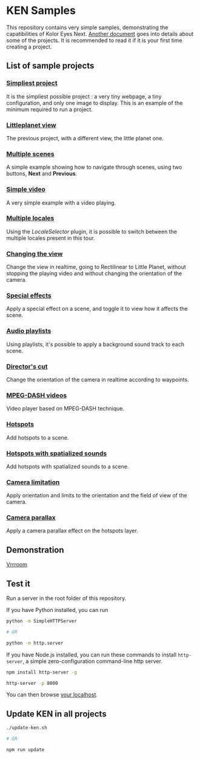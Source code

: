 # KEN Samples

This repository contains very simple samples, demonstrating the capatibilities of Kolor Eyes Next. [Another document](EXPLANATIONS.md) goes into details about some of the projects. It is recommended to read it if it is your first time creating a project.

## List of sample projects

### [Simpliest project](samples/simple-tour/)

It is the simpliest possible project : a very tiny webpage, a tiny configuration, and only one image to display. This is an example of the minimum required to run a project.

### [Littleplanet view](samples/littleplanet/)

The previous project, with a different view, the little planet one.

### [Multiple scenes](samples/multiple-scenes/)

A simple example showing how to navigate through scenes, using two buttons, **Next** and **Previous**.

### [Simple video](samples/video/)

A very simple example with a video playing.

### [Multiple locales](samples/multiple-locales/)

Using the *LocaleSelector* plugin, it is possible to switch between the multiple locales present in this tour.

### [Changing the view](samples/change-view/)

Change the view in realtime, going to Rectilinear to Little Planet, without stopping the playing video and without changing the orientation of the camera.

### [Special effects](samples/special-effects/)

Apply a special effect on a scene, and toggle it to view how it affects the scene.

### [Audio playlists](samples/audio-playlists/)

Using playlists, it's possible to apply a background sound track to each scene.

### [Director's cut](samples/directors-cut/)

Change the orientation of the camera in realtime according to waypoints.

### [MPEG-DASH videos](samples/mpeg-dash/)

Video player based on MPEG-DASH technique.

### [Hotspots](samples/hotspots/)

Add hotspots to a scene.

### [Hotspots with spatialized sounds](samples/hotspots-sounds/)

Add hotspots with spatialized sounds to a scene.

### [Camera limitation](samples/camera-limits/)

Apply orientation and limits to the orientation and the field of view of the camera.

### [Camera parallax](samples/camera-parallax/)

Apply a camera parallax effect on the hotspots layer.

## Demonstration

[Vrrroom](samples/vrrroom/)

## Test it

Run a server in the root folder of this repository.

If you have Python installed, you can run
````bash
python -m SimpleHTTPServer

# OR

python -m http.server
````

If you have Node.js installed, you can run these commands to install `http-server`, a simple zero-configuration command-line http server.
````bash
npm install http-server -g

http-server -p 8000
````

You can then browse [your localhost](http://localhost:8000).

## Update KEN in all projects

````bash
./update-ken.sh

# OR

npm run update
````